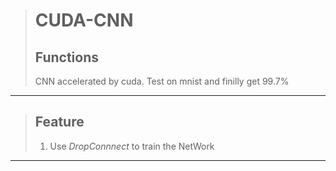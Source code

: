 >CUDA-CNN
>========
>Functions
>--------
>CNN accelerated by cuda. Test on mnist and finilly get 99.7%
***
>Feature
>--------
>1. Use *DropConnnect* to train the NetWork
***
